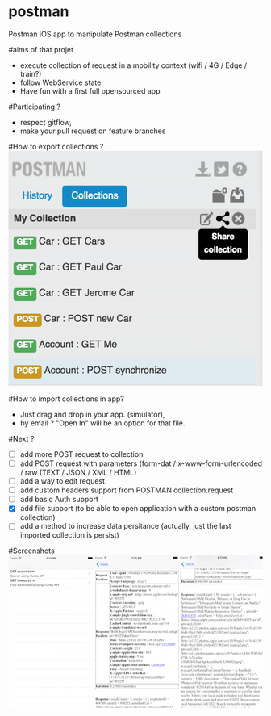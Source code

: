 # postman
Postman iOS app to manipulate Postman collections

#aims of that projet
* execute collection of request in a mobility context (wifi / 4G / Edge / train?)
* follow WebService state
* Have fun with a first full opensourced app

#Participating ?
* respect gitflow, 
* make your pull request on feature branches 

#How to export collections ?
![Image](./images/how-to-export-collection.png)

#How to import collections in app?
- Just drag and drop in your app. (simulator),
- by email ? "Open In" will be an option for that file. 

#Next ?
* [ ] add more POST request to collection
* [ ] add POST request with parameters (form-dat / x-www-form-urlencoded / raw (TEXT / JSON / XML / HTML)
* [ ] add a way to edit request
* [ ] add custom headers support from POSTMAN collection.request
* [ ] add basic Auth support
* [x] add file support (to be able to open application with a custom postman collection)
* [ ] add a method to increase data persitance (actually, just the last imported collection is persist)

#Screenshots 
 ![Image](./images/master_details_views.png) 

